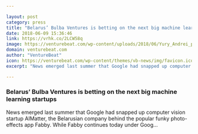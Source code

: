 ```yaml
---

layout: post
category: press
title: "Belarus’ Bulba Ventures is betting on the next big machine learning startups"
date: 2018-06-09 15:36:46
link: https://vrhk.co/2LCW58q
image: https://venturebeat.com/wp-content/uploads/2018/06/Yury_Andrei_photo-by-Andrey-Davydchik.jpg?fit=1800%2C1200&strip=all
domain: venturebeat.com
author: "VentureBeat"
icon: https://venturebeat.com/wp-content/themes/vb-news/img/favicon.ico
excerpt: "News emerged last summer that Google had snapped up computer vision startup AIMatter, the Belarusian company behind the popular funky photo-effects app Fabby. While Fabby continues today under Goog…"

---
```


### Belarus’ Bulba Ventures is betting on the next big machine learning startups

News emerged last summer that Google had snapped up computer vision startup AIMatter, the Belarusian company behind the popular funky photo-effects app Fabby. While Fabby continues today under Goog…